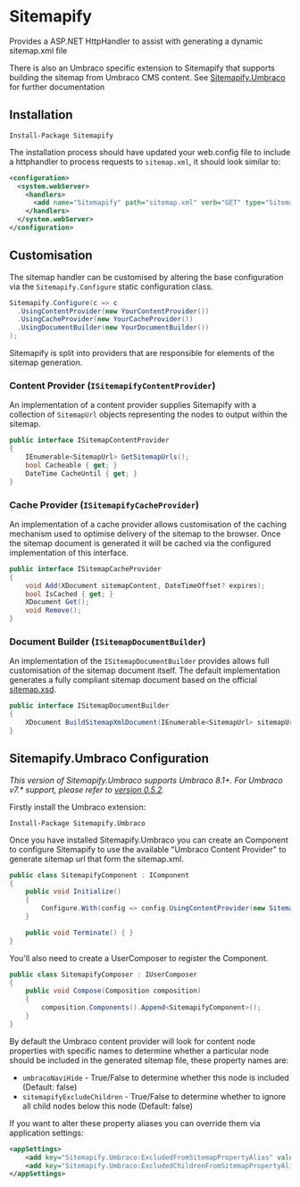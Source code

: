# Sitemapify 
Provides a ASP.NET HttpHandler to assist with generating a dynamic sitemap.xml file

There is also an Umbraco specific extension to Sitemapify that supports building the sitemap from Umbraco CMS content.  See [Sitemapify.Umbraco](#sitemapifyumbraco-configuration) for further documentation

## Installation

```
Install-Package Sitemapify
```

The installation process should have updated your web.config file to include a httphandler to process requests to `sitemap.xml`, it should look similar to:

```xml
<configuration>
  <system.webServer>
    <handlers>
      <add name="Sitemapify" path="sitemap.xml" verb="GET" type="Sitemapify.SitemapifyHttpHandler, Sitemapify" />
    </handlers>
  </system.webServer>
</configuration>
```

## Customisation
The sitemap handler can be customised by altering the base configuration via the ```Sitemapify.Configure``` static configuration class.  

```c#
Sitemapify.Configure(c => c
  .UsingContentProvider(new YourContentProvider())
  .UsingCacheProvider(new YourCacheProvider())
  .UsingDocumentBuilder(new YourDocumentBuilder())
);
```

Sitemapify is split into providers that are responsible for elements of the sitemap generation.

### Content Provider (`ISitemapifyContentProvider`)
An implementation of a content provider supplies Sitemapify with a collection of `SitemapUrl` objects representing the nodes to output within the sitemap.

```c#
public interface ISitemapContentProvider
{
    IEnumerable<SitemapUrl> GetSitemapUrls();
    bool Cacheable { get; }
    DateTime CacheUntil { get; }
}
```

### Cache Provider (`ISitemapifyCacheProvider`)
An implementation of a cache provider allows customisation of the caching mechanism used to optimise delivery of the sitemap to the browser.  Once the sitemap document is generated it will be cached via the configured implementation of this interface.

```c#
public interface ISitemapCacheProvider
{
    void Add(XDocument sitemapContent, DateTimeOffset? expires);
    bool IsCached { get; }
    XDocument Get();
    void Remove();
}
```

### Document Builder (`ISitemapDocumentBuilder`)
An implementation of the `ISitemapDocumentBuilder` provides allows full customisation of the sitemap document itself.  The default implementation generates a fully compliant sitemap document based on the official [sitemap.xsd](http://www.sitemaps.org/schemas/sitemap/0.9/sitemap.xsd).

```c#
public interface ISitemapDocumentBuilder
{
    XDocument BuildSitemapXmlDocument(IEnumerable<SitemapUrl> sitemapUrls);
}
```

## Sitemapify.Umbraco Configuration

_This version of Sitemapify.Umbraco supports Umbraco 8.1+. For Umbraco v7.* support, please refer to [version 0.5.2](https://github.com/stormid/sitemapify/releases/tag/0.5.2)._

Firstly install the Umbraco extension:

```
Install-Package Sitemapify.Umbraco
```

Once you have installed Sitemapify.Umbraco you can create an Component to configure Sitemapify to use the available "Umbraco Content Provider" to generate sitemap url that form the sitemap.xml.

```c#
public class SitemapifyComponent : IComponent
{
	public void Initialize()
	{
		Configure.With(config => config.UsingContentProvider(new SitemapifyUmbracoContentProvider()));
	}

	public void Terminate() { }
}
```

You'll also need to create a UserComposer to register the Component.

```c#
public class SitemapifyComposer : IUserComposer
{
	public void Compose(Composition composition)
	{
		composition.Components().Append<SitemapifyComponent>();
	}
}
```

By default the Umbraco content provider will look for content node properties with specific names to determine whether a particular node should be included in the generated sitemap file, these property names are:

* `umbracoNaviHide`	- True/False to determine whether this node is included (Default: false)
* `sitemapifyExcludeChildren`	- True/False to determine whether to ignore all child nodes below this node (Default: false)

If you want to alter these property aliases you can override them via application settings:

```xml
<appSettings>
	<add key="Sitemapify.Umbraco:ExcludedFromSitemapPropertyAlias" value="newPropertyAlias" />
	<add key="Sitemapify.Umbraco:ExcludedChildrenFromSitemapPropertyAlias" value="anotherPropertyAlias" />
</appSettings>
```
